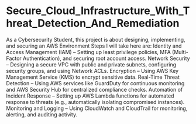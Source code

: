 # Secure_Cloud_Infrastructure_With_Threat_Detection_And_Remediation
As a Cybersecurity Student, this project is about designing, implementing, and securing an AWS Environment
Steps I will take here are:
Identity and Access Management (IAM) – Setting up least privilege policies, MFA (Multi-Factor Authentication), and securing root account access.
Network Security – Designing a secure VPC with public and private subnets, configuring security groups, and using Network ACLs.
Encryption – Using AWS Key Management Service (KMS) to encrypt sensitive data.
Real-Time Threat Detection – Using AWS services like GuardDuty for continuous monitoring and AWS Security Hub for centralized compliance checks.
Automation of Incident Response – Setting up AWS Lambda functions for automated response to threats (e.g., automatically isolating compromised instances).
Monitoring and Logging – Using CloudWatch and CloudTrail for monitoring, alerting, and auditing activity.
